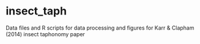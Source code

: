 insect_taph
===========

Data files and R scripts for data processing and figures for Karr &amp; Clapham (2014) insect taphonomy paper
